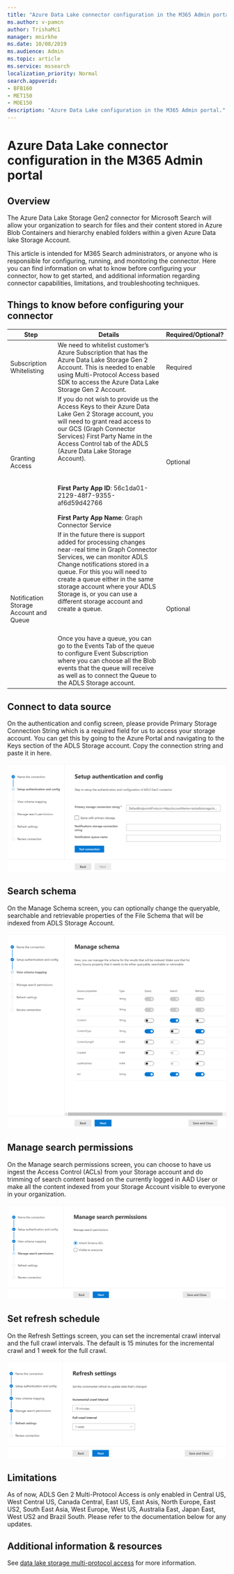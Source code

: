 ```yaml
---
title: "Azure Data Lake connector configuration in the M365 Admin portal"
ms.author: v-pamcn
author: TrishaMc1
manager: mnirkhe
ms.date: 10/08/2019
ms.audience: Admin
ms.topic: article
ms.service: mssearch
localization_priority: Normal
search.appverid:
- BFB160
- MET150
- MOE150
description: "Azure Data Lake configuration in the M365 Admin portal."
---
```


# Azure Data Lake connector configuration in the M365 Admin portal

## Overview
The Azure Data Lake Storage Gen2 connector for Microsoft Search will allow your organization to search for files and their content stored in Azure Blob Containers and hierarchy enabled folders within a given Azure Data lake Storage Account. 

This article is intended for M365 Search administrators, or anyone who is responsible for configuring, running, and monitoring the connector. Here you can find information on what to know before configuring your connector, how to get started, and additional information regarding connector capabilities, limitations, and troubleshooting techniques.

## Things to know before configuring your connector

**Step** | **Details** | **Required/Optional?** 
--- | --- | --- 
Subscription Whitelisting | We need to whitelist customer’s Azure Subscription that has the Azure Data Lake Storage Gen 2 Account. This is needed to enable using Multi-Protocol Access based SDK to access the Azure Data Lake Storage Gen 2 Account. | Required
Granting Access | If you do not wish to provide us the Access Keys to their Azure Data Lake Gen 2 Storage account, you will need to grant read access to our GCS (Graph Connector Services) First Party Name in the Access Control tab of the ADLS (Azure Data Lake Storage Account).<br></br><br></br> **First Party App ID**: 56c1da01-2129-48f7-9355-af6d59d42766<br></br> **First Party App Name**: Graph Connector Service | Optional
Notification Storage Account and Queue | If in the future there is support added for processing changes near-real time in Graph Connector Services, we can monitor ADLS Change notifications stored in a queue. For this you will need to create a queue either in the same storage account where your ADLS Storage is, or you can use a different storage account and create a queue.<br></br><br></br> Once you have a queue, you can go to the Events Tab of the queue to configure Event Subscription where you can choose all the Blob events that the queue will receive as well as to connect the Queue to the ADLS Storage account. | Optional

## Connect to data source
On the authentication and config screen, please provide Primary Storage Connection String which is a required field for us to access your storage account. You can get this by going to the Azure Portal and navigating to the Keys section of the ADLS Storage account. Copy the connection string and paste it in here.

![](ADLS-connect2data.png)

## Search schema
On the Manage Schema screen, you can optionally change the queryable, searchable and retrievable properties of the File Schema that will be indexed from ADLS Storage Account.

![](ADLS-schema.png)

## Manage search permissions
On the Manage search permissions screen, you can choose to have us ingest the Access Control (ACLs) from your Storage account and do trimming of search content based on the currently logged in AAD User or make all the content indexed from your Storage Account visible to everyone in your organization.

![](ADLS-ACLs.png)

## Set refresh schedule 
On the Refresh Settings screen, you can set the incremental crawl interval and the full crawl intervals. The default is 15 minutes for the incremental crawl and 1 week for the full crawl. 

![](ADLS-refresh.png)

## Limitations
As of now, ADLS Gen 2 Multi-Protocol Access is only enabled in Central US, West Central US, Canada Central, East US, East Asis, North Europe, East US2, South East Asia, West Europe, West US, Australia East, Japan East, West US2 and Brazil South. Please refer to the documentation below for any updates.

## Additional information & resources
See [data lake storage multi-protocol access](https://docs.microsoft.com/en-us/azure/storage/blobs/data-lake-storage-multi-protocol-access) for more information.



